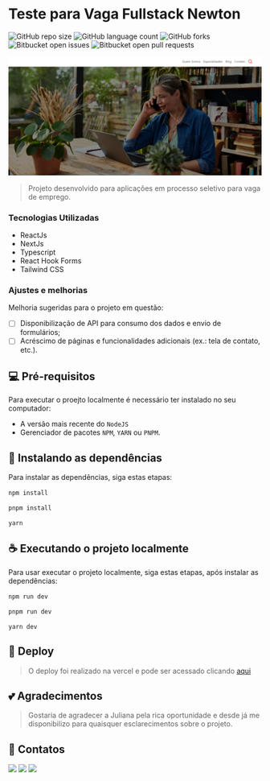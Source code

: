 # Teste para Vaga Fullstack Newton

![GitHub repo size](https://img.shields.io/github/repo-size/iuricode/README-template?style=for-the-badge)
![GitHub language count](https://img.shields.io/github/languages/count/iuricode/README-template?style=for-the-badge)
![GitHub forks](https://img.shields.io/github/forks/iuricode/README-template?style=for-the-badge)
![Bitbucket open issues](https://img.shields.io/bitbucket/issues/iuricode/README-template?style=for-the-badge)
![Bitbucket open pull requests](https://img.shields.io/bitbucket/pr-raw/iuricode/README-template?style=for-the-badge)

<img src="imagem.png" alt="Exemplo imagem">

> Projeto desenvolvido para aplicações em processo seletivo para vaga de emprego.

### Tecnologias Utilizadas

- ReactJs
- NextJs
- Typescript
- React Hook Forms
- Tailwind CSS

### Ajustes e melhorias

Melhoria sugeridas para o projeto em questão:

- [ ] Disponibilização de API para consumo  dos dados e envio de formulários;
- [ ] Acréscimo de páginas e  funcionalidades adicionais (ex.: tela de contato, etc.).

## 💻 Pré-requisitos

Para executar o proejto localmente é necessário ter  instalado no seu computador:

- A versão mais recente do `NodeJS`
- Gerenciador de pacotes `NPM`, `YARN` ou `PNPM`.

## 🔧 Instalando as dependências

Para instalar as dependências, siga estas etapas:

```
npm install
```
```
pnpm install
```
```
yarn
```

## ☕ Executando o projeto localmente

Para usar executar o projeto localmente, siga estas etapas, após instalar as dependências:

```
npm run dev
```
```
pnpm run dev
```
```
yarn dev
```

## 🚀 Deploy

> O deploy foi realizado na vercel e pode ser acessado clicando [aqui](https://newton-fullstack-test.vercel.app/)

## 💕 Agradecimentos

> Gostaria de agradecer a Juliana pela rica oportunidade e desde já me disponibilizo para quaisquer esclarecimentos sobre o projeto.

## 🪪 Contatos
<div> 
  <a href="https://instagram.com/kell.romao" target="_blank"><img src="https://img.shields.io/badge/-Instagram-%23E4405F?style=for-the-badge&logo=instagram&logoColor=white" target="_blank"></a>
  <a href = "mailto:kelvinsilvadev@gmail.com"><img src="https://img.shields.io/badge/-Gmail-%23333?style=for-the-badge&logo=gmail&logoColor=white" target="_blank"></a>
  <a href="https://www.linkedin.com/in/kelvin-oliveira-romao" target="_blank"><img src="https://img.shields.io/badge/-LinkedIn-%230077B5?style=for-the-badge&logo=linkedin&logoColor=white" target="_blank"></a> 
</div>